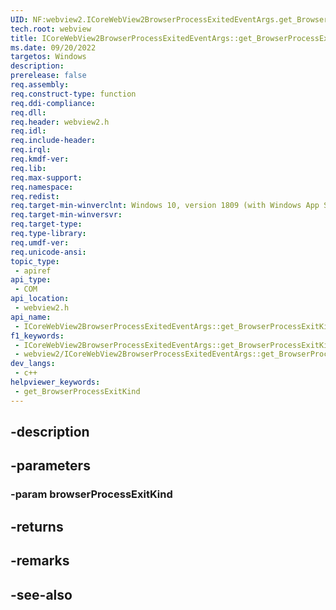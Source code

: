 ```yaml
---
UID: NF:webview2.ICoreWebView2BrowserProcessExitedEventArgs.get_BrowserProcessExitKind
tech.root: webview
title: ICoreWebView2BrowserProcessExitedEventArgs::get_BrowserProcessExitKind
ms.date: 09/20/2022
targetos: Windows
description: 
prerelease: false
req.assembly: 
req.construct-type: function
req.ddi-compliance: 
req.dll: 
req.header: webview2.h
req.idl: 
req.include-header: 
req.irql: 
req.kmdf-ver: 
req.lib: 
req.max-support: 
req.namespace: 
req.redist: 
req.target-min-winverclnt: Windows 10, version 1809 (with Windows App SDK 1.1 or later)
req.target-min-winversvr: 
req.target-type: 
req.type-library: 
req.umdf-ver: 
req.unicode-ansi: 
topic_type:
 - apiref
api_type:
 - COM
api_location:
 - webview2.h
api_name:
 - ICoreWebView2BrowserProcessExitedEventArgs::get_BrowserProcessExitKind
f1_keywords:
 - ICoreWebView2BrowserProcessExitedEventArgs::get_BrowserProcessExitKind
 - webview2/ICoreWebView2BrowserProcessExitedEventArgs::get_BrowserProcessExitKind
dev_langs:
 - c++
helpviewer_keywords:
 - get_BrowserProcessExitKind
---
```


## -description

## -parameters

### -param browserProcessExitKind

## -returns

## -remarks

## -see-also

